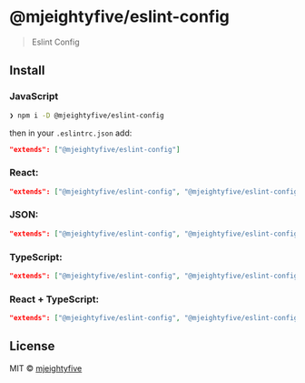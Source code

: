 # @mjeightyfive/eslint-config

> Eslint Config

## Install

### JavaScript

```sh
❯ npm i -D @mjeightyfive/eslint-config
```

then in your `.eslintrc.json` add:

```json
"extends": ["@mjeightyfive/eslint-config"]
```

### React:

```json
"extends": ["@mjeightyfive/eslint-config", "@mjeightyfive/eslint-config/react"]
```

### JSON:

```json
"extends": ["@mjeightyfive/eslint-config", "@mjeightyfive/eslint-config/json"]
```

### TypeScript:

```json
"extends": ["@mjeightyfive/eslint-config", "@mjeightyfive/eslint-config/typescript"]
```

### React + TypeScript:

```json
"extends": ["@mjeightyfive/eslint-config", "@mjeightyfive/eslint-config/react", "@mjeightyfive/eslint-config/typescript"]
```

## License

MIT © [mjeightyfive](https://mje.fi)
